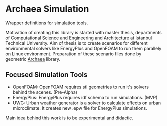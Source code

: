 # Archaea Simulation

Wrapper definitions for simulation tools.

Motivation of creating this library is started with master thesis, departments of Computational
Science and Engineering and Architecture at Istanbul Technical University. 
Aim of thesis is to create scenarios for different environmental
solvers like EnergyPlus and OpenFOAM to run them parallely on Linux environment.
Preparation of these scenario files done by geometric [Archaea](https://github.com/archaeans/archaea) library.


## Focused Simulation Tools

- OpenFOAM: OpenFOAM requires stl geometries to run it's solvers
behind the scenes. (Pre-Alpha)
- EnergyPlus: EnergyPlus requires idf schema to run simulations. (MVP)
- UWG: Urban weather generator is a solver to calculate effects on urban microclimate.
It creates new .epw file for EnergyPlus simulations.

Main idea behind this work is to be experimental and didactic. 